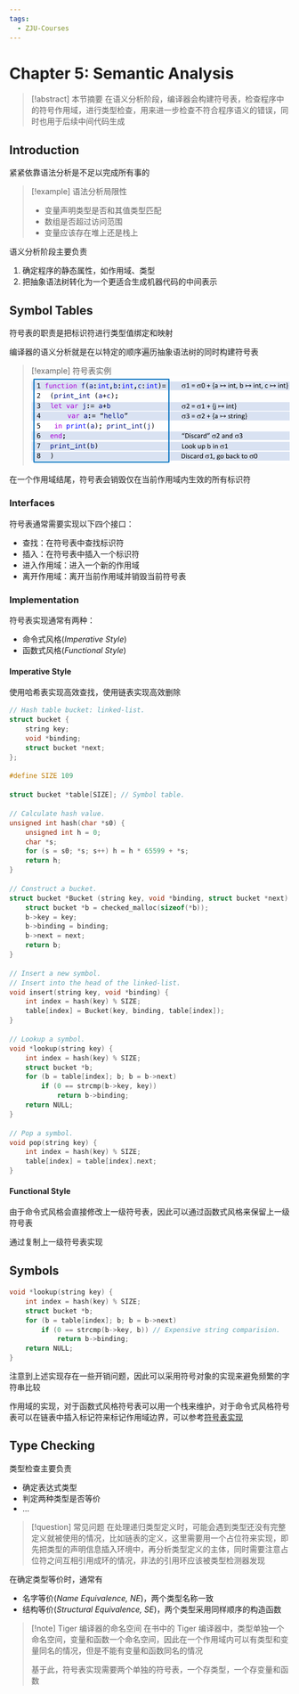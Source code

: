 ```yaml
---
tags:
  - ZJU-Courses
---
```


# Chapter 5: Semantic Analysis

> [!abstract] 本节摘要
> 在语义分析阶段，编译器会构建符号表，检查程序中的符号作用域，进行类型检查，用来进一步检查不符合程序语义的错误，同时也用于后续中间代码生成

## Introduction

紧紧依靠语法分析是不足以完成所有事的

> [!example] 语法分析局限性
> - 变量声明类型是否和其值类型匹配
> - 数组是否超过访问范围
> - 变量应该存在堆上还是栈上

语义分析阶段主要负责

1. 确定程序的静态属性，如作用域、类型
2. 把抽象语法树转化为一个更适合生成机器代码的中间表示

## Symbol Tables

符号表的职责是把标识符进行类型值绑定和映射

编译器的语义分析就是在以特定的顺序遍历抽象语法树的同时构建符号表

> [!example] 符号表实例
> ![Symbol Table](assets/SymbolTable.png)

在一个作用域结尾，符号表会销毁仅在当前作用域内生效的所有标识符

### Interfaces

符号表通常需要实现以下四个接口：

- 查找：在符号表中查找标识符
- 插入：在符号表中插入一个标识符
- 进入作用域：进入一个新的作用域
- 离开作用域：离开当前作用域并销毁当前符号表

### Implementation

符号表实现通常有两种：

- 命令式风格(*Imperative Style*)
- 函数式风格(*Functional Style*)

#### Imperative Style

使用哈希表实现高效查找，使用链表实现高效删除

```c title:"Imperative Symbol Table"
// Hash table bucket: linked-list.
struct bucket {
    string key;
    void *binding;
    struct bucket *next;
};

#define SIZE 109

struct bucket *table[SIZE]; // Symbol table.

// Calculate hash value.
unsigned int hash(char *s0) {
    unsigned int h = 0;
    char *s;
    for (s = s0; *s; s++) h = h * 65599 + *s;
    return h;
}

// Construct a bucket.
struct bucket *Bucket (string key, void *binding, struct bucket *next) {
    struct bucket *b = checked_malloc(sizeof(*b));
    b->key = key;
    b->binding = binding;
    b->next = next;
    return b;
}

// Insert a new symbol.
// Insert into the head of the linked-list.
void insert(string key, void *binding) {
    int index = hash(key) % SIZE;
    table[index] = Bucket(key, binding, table[index]);
}

// Lookup a symbol.
void *lookup(string key) {
    int index = hash(key) % SIZE;
    struct bucket *b;
    for (b = table[index]; b; b = b->next)
        if (0 == strcmp(b->key, key))
            return b->binding;
    return NULL;
}

// Pop a symbol.
void pop(string key) {
    int index = hash(key) % SIZE;
    table[index] = table[index].next;
}
```

#### Functional Style

由于命令式风格会直接修改上一级符号表，因此可以通过函数式风格来保留上一级符号表

通过复制上一级符号表实现

## Symbols

```c title:"Issue" hl:5
void *lookup(string key) {
    int index = hash(key) % SIZE;
    struct bucket *b;
    for (b = table[index]; b; b = b->next)
        if (0 == strcmp(b->key, b)) // Expensive string comparision.
            return b->binding;
    return NULL;
}
```

注意到上述实现存在一些开销问题，因此可以采用符号对象的实现来避免频繁的字符串比较

作用域的实现，对于函数式风格符号表可以用一个栈来维护，对于命令式风格符号表可以在链表中插入标记符来标记作用域边界，可以参考[符号表实现](https://compiler.pages.zjusct.io/sp25/lab/lab2/#_2)

## Type Checking

类型检查主要负责

- 确定表达式类型
- 判定两种类型是否等价
- ...

> [!question] 常见问题
> 在处理递归类型定义时，可能会遇到类型还没有完整定义就被使用的情况，比如链表的定义，这里需要用一个占位符来实现，即先把类型的声明信息插入环境中，再分析类型定义的主体，同时需要注意占位符之间互相引用成环的情况，非法的引用环应该被类型检测器发现

在确定类型等价时，通常有

- 名字等价(*Name Equivalence, NE*)，两个类型名称一致
- 结构等价(*Structural Equivalence, SE*)，两个类型采用同样顺序的构造函数

> [!note] Tiger 编译器的命名空间
> 在书中的 Tiger 编译器中，类型单独一个命名空间，变量和函数一个命名空间，因此在一个作用域内可以有类型和变量同名的情况，但是不能有变量和函数同名的情况
> 
> 基于此，符号表实现需要两个单独的符号表，一个存类型，一个存变量和函数
